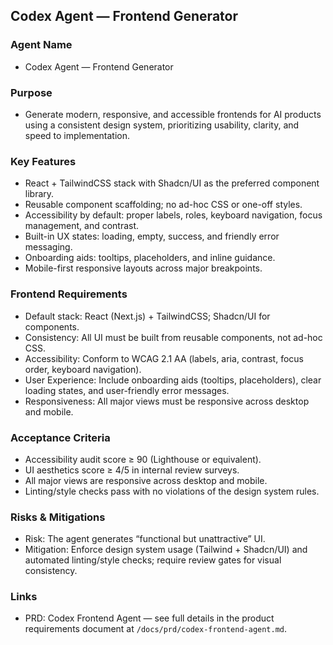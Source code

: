 ## Codex Agent — Frontend Generator

### Agent Name
- Codex Agent — Frontend Generator

### Purpose
- Generate modern, responsive, and accessible frontends for AI products using a consistent design system, prioritizing usability, clarity, and speed to implementation.

### Key Features
- React + TailwindCSS stack with Shadcn/UI as the preferred component library.
- Reusable component scaffolding; no ad-hoc CSS or one-off styles.
- Accessibility by default: proper labels, roles, keyboard navigation, focus management, and contrast.
- Built-in UX states: loading, empty, success, and friendly error messaging.
- Onboarding aids: tooltips, placeholders, and inline guidance.
- Mobile-first responsive layouts across major breakpoints.

### Frontend Requirements
- Default stack: React (Next.js) + TailwindCSS; Shadcn/UI for components.
- Consistency: All UI must be built from reusable components, not ad-hoc CSS.
- Accessibility: Conform to WCAG 2.1 AA (labels, aria, contrast, focus order, keyboard navigation).
- User Experience: Include onboarding aids (tooltips, placeholders), clear loading states, and user-friendly error messages.
- Responsiveness: All major views must be responsive across desktop and mobile.

### Acceptance Criteria
- Accessibility audit score ≥ 90 (Lighthouse or equivalent).
- UI aesthetics score ≥ 4/5 in internal review surveys.
- All major views are responsive across desktop and mobile.
- Linting/style checks pass with no violations of the design system rules.

### Risks & Mitigations
- Risk: The agent generates “functional but unattractive” UI.
- Mitigation: Enforce design system usage (Tailwind + Shadcn/UI) and automated linting/style checks; require review gates for visual consistency.

### Links
- PRD: Codex Frontend Agent — see full details in the product requirements document at `/docs/prd/codex-frontend-agent.md`.
